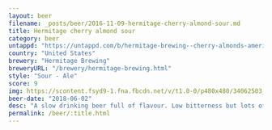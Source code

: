 ```yaml
---
layout: beer
filename: _posts/beer/2016-11-09-hermitage-cherry-almond-sour.md
title: Hermitage cherry almond sour
category: beer
untappd: "https://untappd.com/b/hermitage-brewing--cherry-almonds-american-sour/2175562"
country: "United States"
brewery: "Hermitage Brewing"
breweryURL: "/brewery/hermitage-brewing.html"
style: "Sour - Ale"
score: 9
img: https://scontent.fsyd9-1.fna.fbcdn.net/v/t1.0-0/p480x480/34062503_10156301083333745_1685588197674844160_o.jpg?_nc_cat=102&_nc_sid=e007fa&_nc_ohc=iNQRU2jKwLEAX8Da2qh&_nc_ht=scontent.fsyd9-1.fna&_nc_tp=6&oh=f4d58187bc8a580b9d268019ca1a3964&oe=5F4809E3
beer-date: "2018-06-02"
desc: "A slow drinking beer full of flavour. Low bitterness but lots of sour. That almond cherry mix is just amazing"
permalink: /beer/:title.html
---
```

